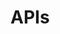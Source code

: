 # APIs

<We need to do a proper information architecture here depending on all the API Management information that need to be included in this site>

